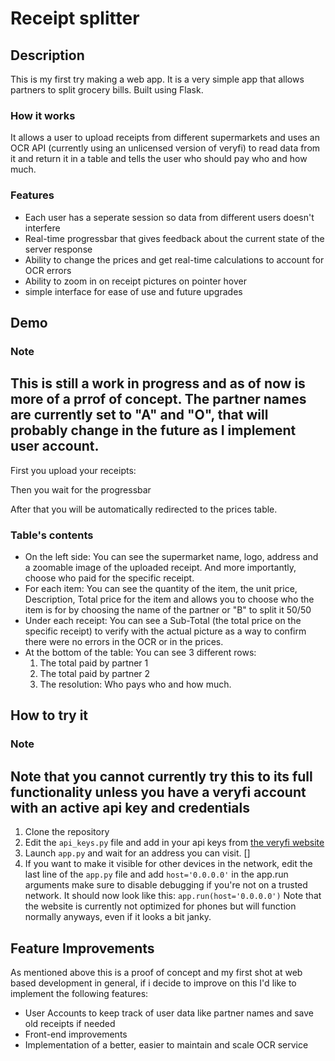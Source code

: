 # Receipt splitter

## Description
This is my first try making a web app. It is a very simple app that allows partners to split grocery bills.
Built using Flask.
### How it works
It allows a user to upload receipts from different supermarkets and uses an OCR API (currently using an unlicensed version of veryfi) to read data from it and return it in a table and tells the user who should pay who and how much.
### Features
- Each user has a seperate session so data from different users doesn't interfere
- Real-time progressbar that gives feedback about the current state of the server response
- Ability to change the prices and get real-time calculations to account for OCR errors
- Ability to zoom in on receipt pictures on pointer hover
- simple interface for ease of use and future upgrades

## Demo
### Note
This is still a work in progress and as of now is more of a prrof of concept. The partner names are currently set to "A" and "O", that will probably change in the future as I implement user account.
------
First you upload your receipts:

Then you wait for the progressbar

After that you will be automatically redirected to the prices table.

### Table's contents
- On the left side:
  You can see the supermarket name, logo, address and a zoomable image of the uploaded receipt.
  And more importantly, choose who paid for the specific receipt.
- For each item:
  You can see the quantity of the item, the unit price, Description, Total price for the item and allows you to choose who the item is for by choosing the name of the partner or "B" to split it 50/50
- Under each receipt:
  You can see a Sub-Total (the total price on the specific receipt) to verify with the actual picture as a way to confirm there were no errors in the OCR or in the prices.
- At the bottom of the table:
  You can see 3 different rows:
  1. The total paid by partner 1
  2. The total paid by partner 2
  3. The resolution:
      Who pays who and how much.

## How to try it
### Note
Note that you cannot currently try this to its full functionality unless you have a veryfi account with an active api key and credentials
-----
1. Clone the repository
2. Edit the `api_keys.py` file and add in your api keys from [the veryfi website](https://app.veryfi.com/api/settings/keys/)
3. Launch `app.py` and wait for an address you can visit. []
4. If you want to make it visible for other devices in the network, edit the last line of the `app.py` file and add `host='0.0.0.0'` in the app.run arguments
   make sure to disable debugging if you're not on a trusted network.
   It should now look like this:
   `app.run(host='0.0.0.0')`
   Note that the website is currently not optimized for phones but will function normally anyways, even if it looks a bit janky.

## Feature Improvements
As mentioned above this is a proof of concept and my first shot at web based development in general, if i decide to improve on this I'd like to implement the following features:
- User Accounts to keep track of user data like partner names and save old receipts if needed
- Front-end improvements
- Implementation of a better, easier to maintain and scale OCR service
